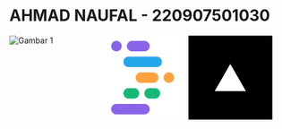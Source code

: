 # AHMAD NAUFAL - 220907501030

<div style="display: flex; gap: 10px;">
  <img src="" alt="Gambar 1" width="150"/>
  <img src="img/projectidx.png" alt="Gambar 2" width="150"/>
  <img src="img/vercel.png" alt="Gambar 3" width="150"/>
</div>
